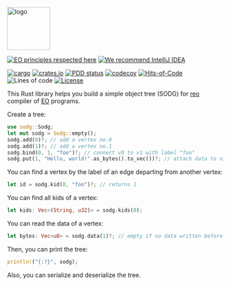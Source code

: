 <img alt="logo" src="https://www.objectionary.com/cactus.svg" height="100px" />

[![EO principles respected here](https://www.elegantobjects.org/badge.svg)](https://www.elegantobjects.org)
[![We recommend IntelliJ IDEA](https://www.elegantobjects.org/intellij-idea.svg)](https://www.jetbrains.com/idea/)

[![cargo](https://github.com/objectionary/sodg/actions/workflows/cargo.yml/badge.svg)](https://github.com/objectionary/sodg/actions/workflows/cargo.yml)
[![crates.io](https://img.shields.io/crates/v/sodg.svg)](https://crates.io/crates/sodg)
[![PDD status](http://www.0pdd.com/svg?name=objectionary/sodg)](http://www.0pdd.com/p?name=objectionary/sodg)
[![codecov](https://codecov.io/gh/objectionary/sodg/branch/master/graph/badge.svg)](https://codecov.io/gh/objectionary/sodg)
[![Hits-of-Code](https://hitsofcode.com/github/objectionary/sodg)](https://hitsofcode.com/view/github/objectionary/sodg)
![Lines of code](https://img.shields.io/tokei/lines/github/objectionary/sodg)
[![License](https://img.shields.io/badge/license-MIT-green.svg)](https://github.com/objectionary/sodg/blob/master/LICENSE.txt)

This Rust library helps you build a simple object tree (SODG) for
[reo](https://github.com/objectionary/reo) compiler of
[EO](https://www.eolang.org) programs.

Create a tree:

```rust
use sodg::Sodg;
let mut sodg = Sodg::empty();
sodg.add(0)?; // add a vertex no.0
sodg.add(1)?; // add a vertex no.1
sodg.bind(0, 1, "foo")?; // connect v0 to v1 with label "foo"
sodg.put(1, "Hello, world!".as_bytes().to_vec())?; // attach data to v1
```

You can find a vertex by the label of an edge departing from another vertex:

```rust
let id = sodg.kid(0, "foo")?; // returns 1
```

You can find all kids of a vertex:

```rust
let kids: Vec<(String, u32)> = sodg.kids(0);
```

You can read the data of a vertex:

```rust
let bytes: Vec<u8> = sodg.data(1)?; // empty if no data written before
```

Then, you can print the tree:

```rust
println!("{:?}", sodg);
```

Also, you can serialize and deserialize the tree.
